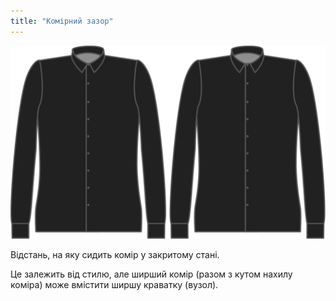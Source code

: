 ```yaml
---
title: "Комірний зазор"
---
```


![Комірний зазор](collargap.svg)

Відстань, на яку сидить комір у закритому стані.

<Note>

Це залежить від стилю, але ширший комір (разом з кутом нахилу коміра) може вмістити ширшу краватку (вузол).

</Note>




